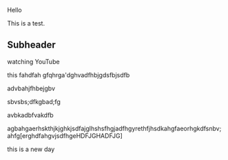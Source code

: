 Hello 

This is a test. 

## Subheader 

watching YouTube 

this fahdfah gfqhrga'dghvadfhbjgdsfbjsdfb


advbahjfhbejgbv


sbvsbs;dfkgbad;fg


avbkadbfvakdfb


agbahgaerhskthjkjghkjsdfajglhshsfhgjadfhgyrethfjhsdkahgfaeorhgkdfsnbv;ahfg[erghdfahgvjsdfhgeHDFJGHADFJG]



this is a new day 
